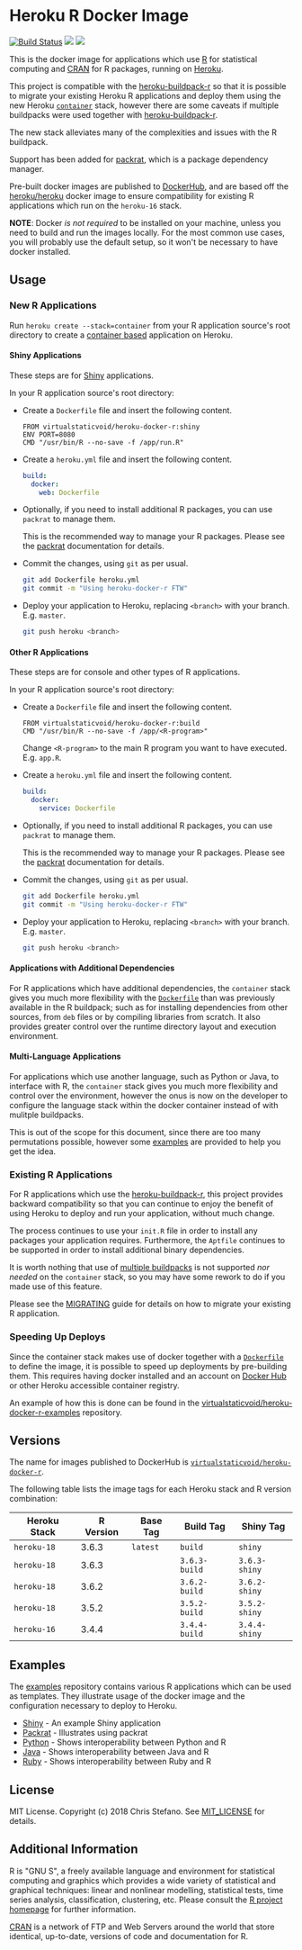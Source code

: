 # Heroku R Docker Image

[![Build Status](https://travis-ci.org/virtualstaticvoid/heroku-docker-r.svg?branch=master)](https://travis-ci.org/virtualstaticvoid/heroku-docker-r)
[![](https://images.microbadger.com/badges/version/virtualstaticvoid/heroku-docker-r.svg)](https://microbadger.com/images/virtualstaticvoid/heroku-docker-r)
[![](https://images.microbadger.com/badges/image/virtualstaticvoid/heroku-docker-r.svg)](https://microbadger.com/images/virtualstaticvoid/heroku-docker-r)

This is the docker image for applications which use [R][2] for statistical computing and [CRAN][3] for R packages, running on [Heroku][4].

This project is compatible with the [heroku-buildpack-r][5] so that it is possible to migrate your existing Heroku R applications and deploy them using the new Heroku [`container`][7] stack, however there are some caveats if multiple buildpacks were used together with [heroku-buildpack-r][5].

The new stack alleviates many of the complexities and issues with the R buildpack.

Support has been added for [packrat][8], which is a package dependency manager.

Pre-built docker images are published to [DockerHub][13], and are based off the [heroku/heroku][15] docker image to ensure compatibility for existing R applications which run on the `heroku-16` stack.

**NOTE**: Docker *is not required* to be installed on your machine, unless you need to build and run the images locally. For the most common use cases, you will probably use the default setup, so it won't be necessary to have docker installed.

## Usage

### New R Applications

Run `heroku create --stack=container` from your R application source's root directory to create a [container based][7] application on Heroku.

#### Shiny Applications

These steps are for [Shiny][14] applications.

In your R application source's root directory:

* Create a `Dockerfile` file and insert the following content.

  ```
  FROM virtualstaticvoid/heroku-docker-r:shiny
  ENV PORT=8080
  CMD "/usr/bin/R --no-save -f /app/run.R"
  ```

* Create a `heroku.yml` file and insert the following content.

  ```yaml
  build:
    docker:
      web: Dockerfile
  ```

* Optionally, if you need to install additional R packages, you can use `packrat` to manage them.

  This is the recommended way to manage your R packages. Please see the [packrat][8] documentation for details.

* Commit the changes, using `git` as per usual.

  ```bash
  git add Dockerfile heroku.yml
  git commit -m "Using heroku-docker-r FTW"
  ```

* Deploy your application to Heroku, replacing `<branch>` with your branch. E.g. `master`.

  ```bash
  git push heroku <branch>
  ```

#### Other R Applications

These steps are for console and other types of R applications.

In your R application source's root directory:

* Create a `Dockerfile` file and insert the following content.

  ```
  FROM virtualstaticvoid/heroku-docker-r:build
  CMD "/usr/bin/R --no-save -f /app/<R-program>"
  ```

  Change `<R-program>` to the main R program you want to have executed. E.g. `app.R`.

* Create a `heroku.yml` file and insert the following content.

  ```yaml
  build:
    docker:
      service: Dockerfile
  ```

* Optionally, if you need to install additional R packages, you can use `packrat` to manage them.

  This is the recommended way to manage your R packages. Please see the [packrat][8] documentation for details.

* Commit the changes, using `git` as per usual.

  ```bash
  git add Dockerfile heroku.yml
  git commit -m "Using heroku-docker-r FTW"
  ```

* Deploy your application to Heroku, replacing `<branch>` with your branch. E.g. `master`.

  ```bash
  git push heroku <branch>
  ```

#### Applications with Additional Dependencies

For R applications which have additional dependencies, the `container` stack gives you much more flexibility with the [`Dockerfile`][10] than was previously available in the R buildpack; such as for installing dependencies from other sources, from `deb` files or by compiling libraries from scratch. It also provides greater control over the runtime directory layout and execution environment.

#### Multi-Language Applications

For applications which use another language, such as Python or Java, to interface with R, the `container` stack gives you much more flexibility and control over the environment, however the onus is now on the developer to configure the language stack within the docker container instead of with mulitple buildpacks.

This is out of the scope for this document, since there are too many permutations possible, however some [examples][examples] are provided to help you get the idea.

### Existing R Applications

For R applications which use the [heroku-buildpack-r][5], this project provides backward compatibility so that you can continue to enjoy the benefit of using Heroku to deploy and run your application, without much change.

The process continues to use your `init.R` file in order to install any packages your application requires. Furthermore, the `Aptfile` continues to be supported in order to install additional binary dependencies.

It is worth nothing that use of [multiple buildpacks][12] is not supported _nor needed_ on the `container` stack, so you may have some rework to do if you made use of this feature.

Please see the [MIGRATING][9] guide for details on how to migrate your existing R application.

### Speeding Up Deploys

Since the container stack makes use of docker together with a [`Dockerfile`][10] to define the image, it is possible to speed up deployments by pre-building them. This requires having docker installed and an account on [Docker Hub][11] or other Heroku accessible container registry.

An example of how this is done can be found in the [virtualstaticvoid/heroku-docker-r-examples][examples-speedy] repository.

## Versions

The name for images published to DockerHub is [`virtualstaticvoid/heroku-docker-r`][16].

The following table lists the image tags for each Heroku stack and R version combination:

| Heroku Stack | R Version | Base Tag      | Build Tag     | Shiny Tag     |
|--------------|-----------|---------------|---------------|---------------|
| `heroku-18`  | 3.6.3     | `latest`      |`build`        | `shiny`       |
| `heroku-18`  | 3.6.3     |               |`3.6.3-build`  | `3.6.3-shiny` |
| `heroku-18`  | 3.6.2     |               |`3.6.2-build`  | `3.6.2-shiny` |
| `heroku-18`  | 3.5.2     |               |`3.5.2-build`  | `3.5.2-shiny` |
| `heroku-16`  | 3.4.4     |               |`3.4.4-build`  | `3.4.4-shiny` |

## Examples

The [examples][examples] repository contains various R applications which can be used as templates. They illustrate usage of the docker image and the configuration necessary to deploy to Heroku.

* [Shiny][examples-shiny] - An example Shiny application
* [Packrat][examples-packrat] - Illustrates using packrat
* [Python][examples-python] - Shows interoperability between Python and R
* [Java][examples-java] - Shows interoperability between Java and R
* [Ruby][examples-ruby] - Shows interoperability between Ruby and R

## License

MIT License. Copyright (c) 2018 Chris Stefano. See [MIT_LICENSE](MIT_LICENSE) for details.

## Additional Information

R is "GNU S", a freely available language and environment for statistical computing and graphics which provides a wide variety of statistical and graphical techniques: linear and nonlinear modelling, statistical tests, time series analysis, classification, clustering, etc. Please consult the [R project homepage][2] for further information.

[CRAN][3] is a network of FTP and Web Servers around the world that store identical, up-to-date, versions of code and documentation for R.

[1]: https://github.com/virtualstaticvoid/heroku-docker-r
[2]: http://www.r-project.org
[3]: http://cran.r-project.org
[4]: https://heroku.com
[5]: https://github.com/virtualstaticvoid/heroku-buildpack-r
[6]: https://devcenter.heroku.com/articles/heroku-yml-build-manifest
[7]: https://devcenter.heroku.com/articles/container-registry-and-runtime
[8]: http://rstudio.github.io/packrat
[9]: https://github.com/virtualstaticvoid/heroku-docker-r/blob/master/MIGRATING.md
[10]: https://docs.docker.com/engine/reference/builder
[11]: https://hub.docker.com
[12]: https://devcenter.heroku.com/articles/using-multiple-buildpacks-for-an-app
[13]: https://hub.docker.com/repository/docker/virtualstaticvoid/heroku-docker-r
[14]: https://shiny.rstudio.com
[15]: https://hub.docker.com/repository/heroku/heroku
[16]: https://hub.docker.com/repository/docker/virtualstaticvoid/heroku-docker-r/tags

[examples]: https://github.com/virtualstaticvoid/heroku-docker-r-examples
[examples-console]: https://github.com/virtualstaticvoid/heroku-docker-r-examples/tree/master/console
[examples-packrat]: https://github.com/virtualstaticvoid/heroku-docker-r-examples/tree/master/packrat
[examples-shiny]: https://github.com/virtualstaticvoid/heroku-docker-r-examples/tree/master/shiny
[examples-python]: https://github.com/virtualstaticvoid/heroku-docker-r-examples/tree/master/python
[examples-java]: https://github.com/virtualstaticvoid/heroku-docker-r-examples/tree/master/java
[examples-ruby]: https://github.com/virtualstaticvoid/heroku-docker-r-examples/tree/master/ruby
[examples-speedy]: https://github.com/virtualstaticvoid/heroku-docker-r-examples/tree/master/speedy
